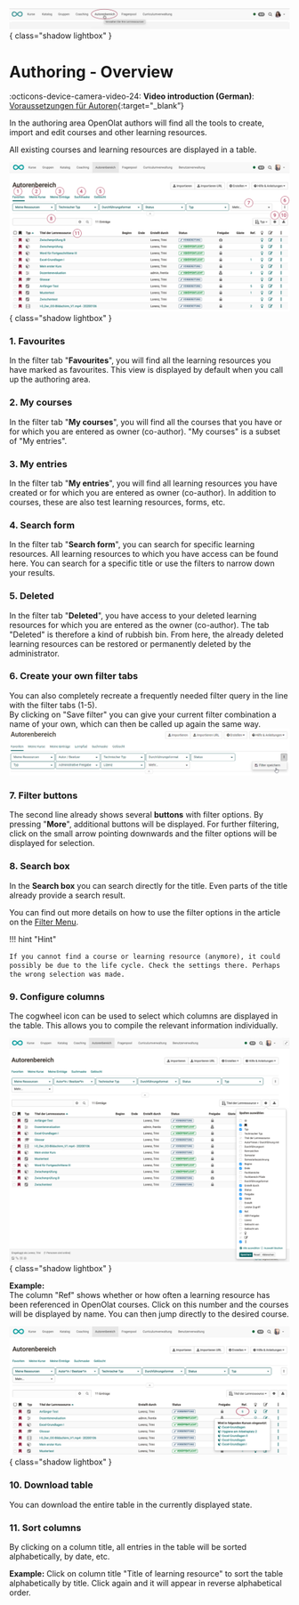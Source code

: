 ![bereiche_autorenbereich_v1_de.png](assets/bereiche_autorenbereich_v1_de.png){ class="shadow lightbox" }

# Authoring - Overview

:octicons-device-camera-video-24: **Video introduction (German)**: [Voraussetzungen für Autoren](<https://www.youtube.com/embed/L0jc_LBKXLE>){:target="_blank”}

In the authoring area OpenOlat authors will find all the tools to create, import and edit courses and other learning resources.

All existing courses and learning resources are displayed in a table.

![autorenbereich_uebersicht1_v1_de.png](assets/autorenbereich_uebersicht1_v1_de.png){ class="shadow lightbox" }

### 1. Favourites
In the filter tab "**Favourites**", you will find all the learning resources
you have marked as favourites. This view is displayed by default when you call up the authoring area.

### 2. My courses
In the filter tab "**My courses**", you will find all the courses that you have
or for which you are entered as owner (co-author). "My courses" is a subset of "My entries".

### 3. My entries 
In the filter tab "**My entries**", you will find all learning resources you have created or for which you are entered as owner (co-author). In addition to courses, these are also test learning resources, forms, etc. 

### 4. Search form
In the filter tab "**Search form**", you can search for specific learning resources.
All learning resources to which you have access can be found here.
You can search for a specific title or use the filters to narrow down your results.

### 5. Deleted
In the filter tab "**Deleted**", you have access to your deleted learning
resources for which you are entered as the owner (co-author). The tab "Deleted" is therefore a kind of rubbish bin. From here, the already deleted learning resources can be restored or permanently deleted by the administrator.

### 6. Create your own filter tabs 
You can also completely recreate a frequently needed filter query in the line with the filter tabs (1-5).<br>By clicking on "Save filter" you can give your current filter combination a name of your own, which can then be called up again the same way. ![Filter](assets/Autorenbereich_Filter_172.png)

### 7. Filter buttons
The second line already shows several **buttons** with filter options. By pressing "**More**", additional buttons will be displayed. For further filtering, click on the small arrow pointing downwards and the filter options will be displayed for selection.

### 8. Search box 
In the **Search box** you can search directly for the title. Even parts of the title already provide a search result.

You can find out more details on how to use the filter options in the article on the 
[Filter Menu](../basic_concepts/Table_concept.md).

!!! hint "Hint"

    If you cannot find a course or learning resource (anymore), it could possibly be due to the life cycle. Check the settings there. Perhaps the wrong selection was made.

### 9. Configure columns

The cogwheel icon can be used to select which columns are displayed in the table.
This allows you to compile the relevant information individually.

![autorenbereich_spalten_auswaehlen_v1_de.png](assets/autorenbereich_spalten_auswaehlen_v1_de.png){ class="shadow lightbox" }

**Example:**<br>
The column "Ref" shows whether or how often a learning resource has been referenced
in OpenOlat courses. Click on this number and the courses will be displayed by name. You can then jump directly to the desired course.

![autorenbereich_spalten_auswaehlen2_v1_de.png](assets/autorenbereich_spalten_auswaehlen2_v1_de.png){ class="shadow lightbox" }

### 10. Download table
You can download the entire table in the currently displayed state.

### 11. Sort columns
By clicking on a column title, all entries in the table will be sorted alphabetically, by date, etc.

**Example:** Click on column title "Title of learning resource" to sort the table alphabetically by title. Click again and it will appear in reverse alphabetical order.